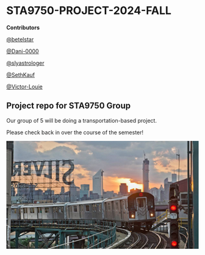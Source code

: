 # STA9750-PROJECT-2024-FALL

**Contributors**

[@betelstar](https://github.com/betelstar)

[@Dani-0000](https://github.com/Dani-0000)

[@slyastrologer](https://github.com/slyastrologer)

[@SethKauf](https://github.com/SethKauf)

[@Victor-Louie](https://github.com/Victor-Louie)

## Project repo for STA9750 Group

Our group of 5 will be doing a transportation-based project.

Please check back in over the course of the semester!

![](images/nyc_silvercup_7_train.jpeg)